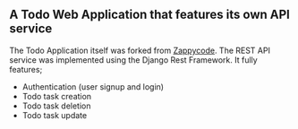 ## A Todo Web Application that features its own API service

The Todo Application itself was forked from [Zappycode](https://github.com/zappycode/django3-todowoo-project). The REST API service was implemented using the Django Rest Framework. It fully features;

<ul>
  <li>Authentication (user signup and login)</li>
  <li>Todo task creation</li>
  <li>Todo task deletion</li>
  <li>Todo task update</li>
</ul>
